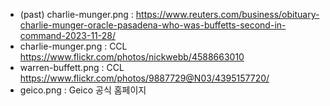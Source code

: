 - (past) charlie-munger.png : https://www.reuters.com/business/obituary-charlie-munger-oracle-pasadena-who-was-buffetts-second-in-command-2023-11-28/
- charlie-munger.png : CCL https://www.flickr.com/photos/nickwebb/4588663010
- warren-buffett.png : CCL https://www.flickr.com/photos/9887729@N03/4395157720/
- geico.png : Geico 공식 홈페이지
